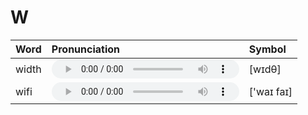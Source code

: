 
# W

| Word  | Pronunciation | Symbol |
| :-- | :-- | :-- |
| width | <audio :src="$withBase('/audio/width.mp3')" controls="controls"></audio> | [wɪdθ] |
| wifi | <audio :src="$withBase('/audio/wifi.mp3')" controls="controls"></audio> | ['waɪ faɪ] |

<style lang="css">
audio {
  height: 30px;
}

@media screen and (max-width: 720px){
  audio { 
    width: 20px; 
  } 
}
</style>
